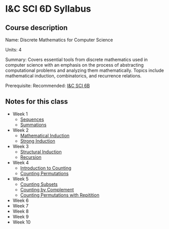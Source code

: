 # I&C SCI 6D Syllabus

## Course description

Name: Discrete Mathematics for Computer Science

Units: 4

Summary: Covers essential tools from discrete mathematics used in computer science with an emphasis on the process of abstracting computational problems and analyzing them mathematically. Topics include mathematical induction, combinatorics, and recurrence relations.

Prerequisite: Recommended: [I&C SCI 6B](../../summer-2020/ics-6b/syllabus.md)

## Notes for this class

- Week 1
    - [Sequences](./week1/sequences.md)
    - [Summations](./week1/summations.md)
- Week 2
    - [Mathematical Induction](./week2/math-induction.md)
    - [Strong Induction](./week2/strong-induction.md)
- Week 3
    - [Structural Induction](./week3/structural-induction.md)
    - [Recursion](./week3/recursion.md)
- Week 4
    - [Introduction to Counting](./week4/intro-to-counting.md)
    - [Counting Permutations](./week4/counting-permutations.md)
- Week 5
    - [Counting Subsets](./week5/counting-subsets.md)
    - [Counting by Complement](./week5/counting-by-complement.md)
    - [Counting Permutations with Repitition](./week5/counting-permutations-with-repitition.md)
- Week 6
- Week 7
- Week 8
- Week 9
- Week 10
